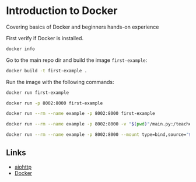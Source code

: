 # Introduction to Docker

Covering basics of Docker and beginners hands-on experience


First verify if Docker is installed.
```bash
docker info
```

Go to the main repo dir and build the image ``first-example``:
```bash
docker build -t first-example .
```

Run the image with the following commands:
```bash
docker run first-example

docker run -p 8002:8000 first-example

docker run --rm --name example -p 8002:8000 first-example

docker run --rm --name example -p 8002:8000 -v "$(pwd)"/main.py:/teacheetah/main.py first-example

docker run --rm --name example -p 8002:8000 --mount type=bind,source="$(pwd)"/main.py,target=/teacheetah/main.py first-example
```

## Links
* [aiohttp](https://docs.aiohttp.org/en/stable/)
* [Docker](https://www.docker.com/)